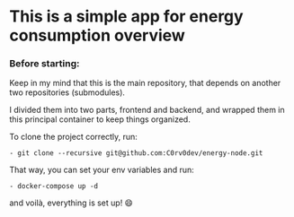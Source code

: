 # This is a simple app for energy consumption overview 

### Before starting:
Keep in my mind that this is the main repository, that depends on another two repositories (submodules). 

I divided them into two parts, frontend and backend, and wrapped them in this principal container to keep things organized.

To clone the project correctly, run:

    - git clone --recursive git@github.com:C0rv0dev/energy-node.git

That way, you can set your env variables and run:

    - docker-compose up -d

and voilà, everything is set up! :smile:
